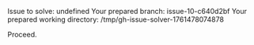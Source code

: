 Issue to solve: undefined
Your prepared branch: issue-10-c640d2bf
Your prepared working directory: /tmp/gh-issue-solver-1761478074878

Proceed.
